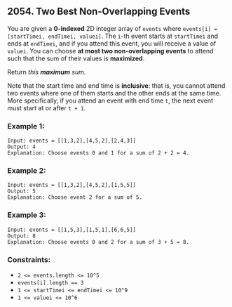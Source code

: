 ## 2054. Two Best Non-Overlapping Events

You are given a **0-indexed** 2D integer array of ```events``` where ```events[i] = [startTimei, endTimei, valuei]```. The ```i```-th event starts at ```startTimei``` and ends at ```endTimei```, and if you attend this event, you will receive a value of ```valuei```. You can choose **at most two non-overlapping events** to attend such that the sum of their values is **maximized**.

Return *this **maximum** sum*.

Note that the start time and end time is **inclusive**: that is, you cannot attend two events where one of them starts and the other ends at the same time. More specifically, if you attend an event with end time ```t```, the next event must start at or after ```t + 1```.

### Example 1:
```
Input: events = [[1,3,2],[4,5,2],[2,4,3]]
Output: 4
Explanation: Choose events 0 and 1 for a sum of 2 + 2 = 4.
```
### Example 2:
```
Input: events = [[1,3,2],[4,5,2],[1,5,5]]
Output: 5
Explanation: Choose event 2 for a sum of 5.
```
### Example 3:
```
Input: events = [[1,5,3],[1,5,1],[6,6,5]]
Output: 8
Explanation: Choose events 0 and 2 for a sum of 3 + 5 = 8.
```

### Constraints:

* ```2 <= events.length <= 10^5```
* ```events[i].length == 3```
* ```1 <= startTimei <= endTimei <= 10^9```
* ```1 <= valuei <= 10^6```